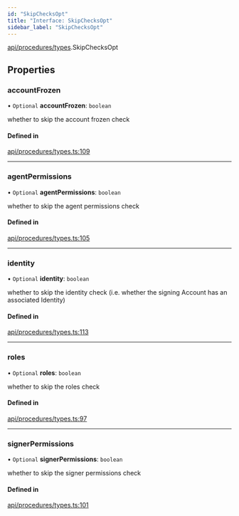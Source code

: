 ```yaml
---
id: "SkipChecksOpt"
title: "Interface: SkipChecksOpt"
sidebar_label: "SkipChecksOpt"
---
```


[api/procedures/types](../../../../../modules/API/Procedures/Types/Types.md).SkipChecksOpt

## Properties

### accountFrozen

• `Optional` **accountFrozen**: `boolean`

whether to skip the account frozen check

#### Defined in

[api/procedures/types.ts:109](https://github.com/PolymeshAssociation/polymesh-sdk/blob/8a9e72221/src/api/procedures/types.ts#L109)

___

### agentPermissions

• `Optional` **agentPermissions**: `boolean`

whether to skip the agent permissions check

#### Defined in

[api/procedures/types.ts:105](https://github.com/PolymeshAssociation/polymesh-sdk/blob/8a9e72221/src/api/procedures/types.ts#L105)

___

### identity

• `Optional` **identity**: `boolean`

whether to skip the identity check (i.e. whether the signing Account has an associated Identity)

#### Defined in

[api/procedures/types.ts:113](https://github.com/PolymeshAssociation/polymesh-sdk/blob/8a9e72221/src/api/procedures/types.ts#L113)

___

### roles

• `Optional` **roles**: `boolean`

whether to skip the roles check

#### Defined in

[api/procedures/types.ts:97](https://github.com/PolymeshAssociation/polymesh-sdk/blob/8a9e72221/src/api/procedures/types.ts#L97)

___

### signerPermissions

• `Optional` **signerPermissions**: `boolean`

whether to skip the signer permissions check

#### Defined in

[api/procedures/types.ts:101](https://github.com/PolymeshAssociation/polymesh-sdk/blob/8a9e72221/src/api/procedures/types.ts#L101)

